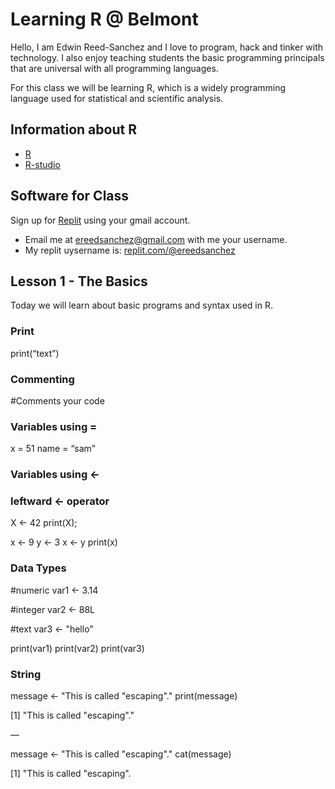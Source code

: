 # Learning R @ Belmont

Hello, I am Edwin Reed-Sanchez and I love to program, hack and tinker with technology. I also enjoy teaching students the basic programming principals that are universal with all programming languages.  

For this class we will be learning R, which is a widely programming language used for statistical and scientific analysis.  

## Information about R
- [R](https://www.r-project.org/)
- [R-studio](https://posit.co/downloads/)

## Software for Class
Sign up for [Replit](https://replit.com/) using your gmail account. 
- Email me  at ereedsanchez@gmail.com with me your username. 
- My replit uysername is: [replit.com/@ereedsanchez](https://replit.com/@ereedsanchez)


## Lesson 1 - The Basics
Today we will learn about basic programs and syntax used in R. 

### Print
print(“text”)

### Commenting
#Comments your code

### Variables using =
x = 51
name = “sam”

### Variables using <-
### leftward <- operator
X <- 42
print(X);

x <- 9
y <- 3 
x <- y 
print(x)


### Data Types
#numeric
var1 <- 3.14

#integer
var2 <- 88L

#text
var3 <- "hello"

print(var1)
print(var2)
print(var3)


### String

message <- "This is called \"escaping\"."
print(message) 

[1] "This is called \"escaping\"."

—

message <- "This is called \"escaping\"."
cat(message)

[1] "This is called "escaping".







